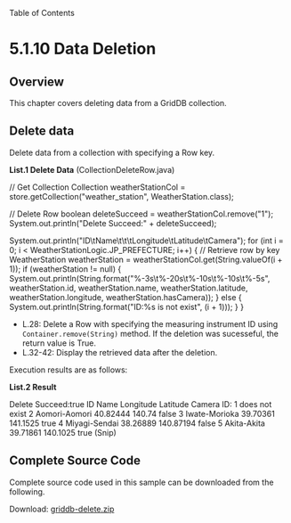Table of Contents

5.1.10 Data Deletion
====================

Overview
--------

This chapter covers deleting data from a GridDB collection.

  

Delete data
-----------

Delete data from a collection with specifying a Row key.

**List.1 Delete Data** (CollectionDeleteRow.java)

// Get Collection
Collection weatherStationCol =
        store.getCollection("weather_station", WeatherStation.class);

// Delete Row
boolean deleteSucceed = weatherStationCol.remove("1");
System.out.println("Delete Succeed:" + deleteSucceed);

System.out.println("ID\\tName\\t\\t\\tLongitude\\tLatitude\\tCamera");
for (int i = 0; i < WeatherStationLogic.JP_PREFECTURE; i++) {
    // Retrieve row by key
    WeatherStation weatherStation = weatherStationCol.get(String.valueOf(i + 1));
    if (weatherStation != null) {
        System.out.println(String.format("%-3s\\t%-20s\\t%-10s\\t%-10s\\t%-5s",
                weatherStation.id, weatherStation.name, weatherStation.latitude,
                weatherStation.longitude, weatherStation.hasCamera));
    } else {
        System.out.println(String.format("ID:%s is not exist", (i + 1)));
    }
}

*   L.28: Delete a Row with specifying the measuring instrument ID using `Container.remove(String)` method. If the deletion was sucesseful, the return value is True.
*   L.32-42: Display the retrieved data after the deletion.

  
Execution results are as follows:

**List.2 Result**

Delete Succeed:true
ID  Name        Longitude   Latitude    Camera
ID: 1 does not exist
2   Aomori-Aomori   40.82444    140.74      false
3   Iwate-Morioka   39.70361    141.1525    true
4   Miyagi-Sendai   38.26889    140.87194   false
5   Akita-Akita 39.71861    140.1025    true
(Snip)

  

Complete Source Code
--------------------

Complete source code used in this sample can be downloaded from the following.

Download: [griddb-delete.zip](img/collection-delete.zip)

